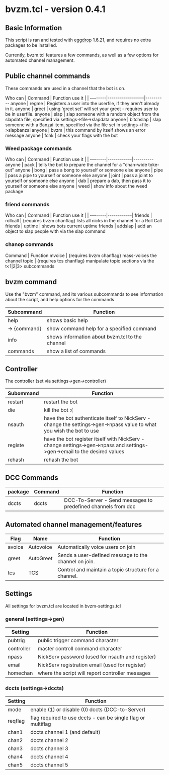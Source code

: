 # bvzm.tcl \- version 0.4.1

## Basic Information
This script is ran and tested with [eggdrop](http://eggheads.org) 1.6.21, and requires
no extra packages to be installed.

Currently, bvzm.tcl features a few commands, as well as a few options for automated channel management.

## Public channel commands
These commands are used in a channel that the bot is on.

Who can | Command          | Function
use it  |                  |
--------|------------------|----------
anyone  | regme            | Registers a user into the userfile, if they aren't already in it.
anyone  | greet            | using 'greet set' will set your greet - requires user to be in userfile.
anyone  | slap             | slap someone with a random object from the slapdata file, specified via settings->file->slapdata
anyone  | bitchslap        | slap someone with a Banzai item, specified via the file set in settings->file->slapbanzai
anyone  | bvzm             | this command by itself shows an error message
anyone  | fchk             | check your flags with the bot
### Weed package commands
Who can | Command    | Function
use it  |            |
--------|------------|----------
anyone  | pack       | tells the bot to prepare the channel for a "chan-wide toke-out"
anyone  | bong       | pass a bong to yourself or someone else
anyone  | pipe       | pass a pipe to yourself or someone else
anyone  | joint      | pass a joint to yourself or someone else
anyone  | dab        | prepare a dab, then pass it to yourself or someone else
anyone  | weed       | show info about the weed package
### friend commands
Who can | Command    | Function
use it  |            |
--------|------------|
friends | rollcall   | {requires bvzm chanflag}  lists all nicks in the channel for a Roll Call
friends | uptime     | shows bots current uptime
friends | addslap    | add an object to slap people with via the slap command
### chanop commands
Command | Function
mvoice  | {requires bvzm chanflag} mass-voices the channel
topic   | {requires tcs chanflag} manipulate topic sections via the t<1|2|3> subcommands

## bvzm command
Use the "bvzm" command, and its various subcommands to see information about the script, and
help options for the commands

Subcommand   | Function
-------------|----------
help         | shows basic help
-> {command} | show command help for a specified command
info         | shows information about bvzm.tcl to the channel
commands     | show a list of commands




## Controller
The controller (set via settings->gen->controller)

Subommand | Function
----------|----------
restart   | restart the bot
die       | kill the bot :(
nsauth    | have the bot authenticate itself to NickServ - change the settings->gen->npass value to what you wish the bot to use
registe   | have the bot register itself with NickServ - change settings->gen->npass and settings->gen->email to the desired values
rehash    | rehash the bot

## DCC Commands
package  | Command   | Function
---------|-----------|---------
dccts    | dccts     | DCC-To-Server - Send messages to predefined channels from dcc

## Automated channel management/features
Flag    | Name         | Function
--------|--------------|----------
avoice  | Autovoice    | Automatically voice users on join
greet   | AutoGreet    | Sends a user-defined message to the channel on join.
tcs     | TCS          | Control and maintain a topic structure for a channel.

## Settings
All settings for bvzm.tcl are located in bvzm-settings.tcl

### general (settings->gen)
Setting    | Function
-----------|----------
pubtrig    | public trigger command character
controller | master controll command character
npass      | NickServ password (used for nsauth and register)
email      | NickServ registration email (used for register)
homechan   | where the script will report controller messages
### dccts (settings->dccts)
Setting    | Function
-----------|----------
mode       | enable (1) or disable (0) dccts (DCC-to-Server)
reqflag    | flag required to use dccts - can be single flag or multiflag
chan1      | dccts channel 1 (and default)
chan2      | dccts channel 2
chan3      | dccts channel 3
chan4      | dccts channel 4
chan5      | dccts channel 5
